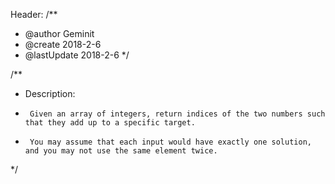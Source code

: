 Header:
/**
 * @author Geminit
 * @create 2018-2-6
 * @lastUpdate 2018-2-6
 */

/**
 *	Description:
 *		Given an array of integers, return indices of the two numbers such that they add up to a specific target.
 *		You may assume that each input would have exactly one solution, and you may not use the same element twice.
 */
